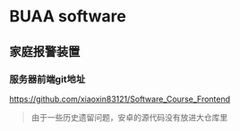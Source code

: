# BUAA software

## 家庭报警装置

### 服务器前端git地址  
https://github.com/xiaoxin83121/Software_Course_Frontend

> 由于一些历史遗留问题，安卓的源代码没有放进大仓库里
